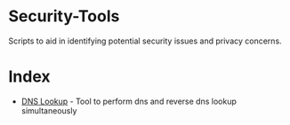 # Security-Tools

Scripts to aid in identifying potential security issues and privacy concerns.

# Index

-  [DNS Lookup](https://github.com/DDarkDefender/Security-Tools/tree/main/DNS%20Lookup) - Tool to perform dns and reverse dns lookup simultaneously
